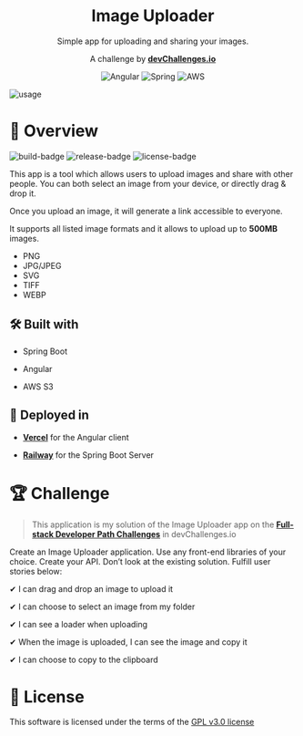 <div align="center">

 # Image Uploader 

Simple app for uploading and sharing your images.

A challenge by **[devChallenges.io](https://devchallenges.io/)**


![Angular](https://img.shields.io/badge/angular-%23DD0031.svg?style=for-the-badge&logo=angular&logoColor=white)
![Spring](https://img.shields.io/badge/spring-%236DB33F.svg?style=for-the-badge&logo=spring&logoColor=white)
![AWS](https://img.shields.io/badge/AWS-%23FF9900.svg?style=for-the-badge&logo=amazon-aws&logoColor=white)


</div>

![usage]


# 🔎 Overview 

![build-badge]
![release-badge]
![license-badge]


This app is a tool which allows users to upload images and share with other people. You can both select an image from your device, or directly drag & drop it.

Once you upload an image, it will generate a link accessible to everyone.

It supports all listed image formats and it allows to upload up to **500MB** images. 

- PNG
- JPG/JPEG
- SVG
- TIFF
- WEBP

## 🛠 Built with

- Spring Boot

- Angular 

- AWS S3

## 🚀 Deployed in

- **[Vercel](https://vercel.com)** for the Angular client

- **[Railway](https://railway.app)** for the Spring Boot Server

# 🏆 Challenge 

 > This application is my solution of the Image Uploader app on the **[Full-stack Developer Path Challenges](https://devchallenges.io/paths/full-stack-developer)** in devChallenges.io
 
 Create an Image Uploader application. Use any front-end libraries of your choice. Create your API. Don’t look at the existing solution. Fulfill user stories below:

 ✔ I can drag and drop an image to upload it 
 
 ✔ I can choose to select an image from my folder 
 
 ✔ I can see a loader when uploading

 ✔ When the image is uploaded, I can see the image and copy it

 ✔ I can choose to copy to the clipboard

# 📜 License

This software is licensed under the terms of the [GPL v3.0 license](LICENSE)

[usage]: https://user-images.githubusercontent.com/72250839/188245951-27ccb497-0fbf-4550-8c9c-920bab7f54fe.gif
[build-badge]: https://github.com/ElliotLuque/image-uploader/actions/workflows/ci.yml/badge.svg
[license-badge]: https://img.shields.io/github/license/ElliotLuque/image-uploader
[release-badge]: https://img.shields.io/github/v/release/ElliotLuque/image-uploader
